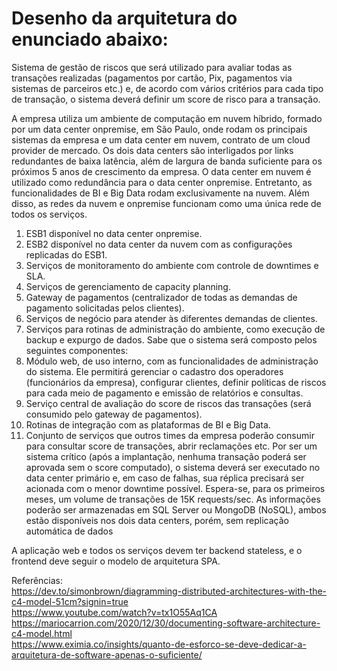 # Desenho da arquitetura do enunciado abaixo:

Sistema de gestão de riscos que será utilizado para avaliar todas as transações realizadas (pagamentos por cartão, Pix, pagamentos via sistemas de parceiros etc.) e, de acordo 
com vários critérios para cada tipo de transação, o sistema deverá definir um score de risco para a transação.  

A empresa utiliza um ambiente de computação em nuvem híbrido, formado por um data 
center onpremise, em São Paulo, onde rodam os principais sistemas da empresa e um data 
center em nuvem, contrato de um cloud provider de mercado. Os dois data centers são 
interligados por links redundantes de baixa latência, além de largura de banda suficiente 
para os próximos 5 anos de crescimento da empresa. O data center em nuvem é utilizado 
como redundância para o data center onpremise. Entretanto, as funcionalidades de BI e Big 
Data rodam exclusivamente na nuvem. Além disso, as redes da nuvem e onpremise 
funcionam como uma única rede de todos os serviços.  

1. ESB1 disponível no data center onpremise.
2. ESB2 disponível no data center da nuvem com as configurações replicadas do 
ESB1.
3. Serviços de monitoramento do ambiente com controle de downtimes e SLA.
4. Serviços de gerenciamento de capacity planning.
5. Gateway de pagamentos (centralizador de todas as demandas de pagamento 
solicitadas pelos clientes).
6. Serviços de negócio para atender às diferentes demandas de clientes.
7. Serviços para rotinas de administração do ambiente, como execução de backup e 
expurgo de dados.
Sabe que o sistema será composto pelos seguintes componentes:
1. Módulo web, de uso interno, com as funcionalidades de administração do sistema. 
Ele permitirá gerenciar o cadastro dos operadores (funcionários da empresa), 
configurar clientes, definir políticas de riscos para cada meio de pagamento e 
emissão de relatórios e consultas.
2. Serviço central de avaliação do score de riscos das transações (será consumido pelo 
gateway de pagamentos).
3. Rotinas de integração com as plataformas de BI e Big Data.
4. Conjunto de serviços que outros times da empresa poderão consumir para consultar 
score de transações, abrir reclamações etc.
Por ser um sistema crítico (após a implantação, nenhuma transação poderá ser aprovada 
sem o score computado), o sistema deverá ser executado no data center primário e, em 
caso de falhas, sua réplica precisará ser acionada com o menor downtime possível.
Espera-se, para os primeiros meses, um volume de transações de 15K requests/sec. 
As informações poderão ser armazenadas em SQL Server ou MongoDB (NoSQL), ambos 
estão disponíveis nos dois data centers, porém, sem replicação automática de dados  

A aplicação web e todos os serviços devem ter backend stateless, e o frontend deve seguir 
o modelo de arquitetura SPA.  

Referências:  
https://dev.to/simonbrown/diagramming-distributed-architectures-with-the-c4-model-51cm?signin=true  
https://www.youtube.com/watch?v=tx1O55Aq1CA  
https://mariocarrion.com/2020/12/30/documenting-software-architecture-c4-model.html  
https://www.eximia.co/insights/quanto-de-esforco-se-deve-dedicar-a-arquitetura-de-software-apenas-o-suficiente/
